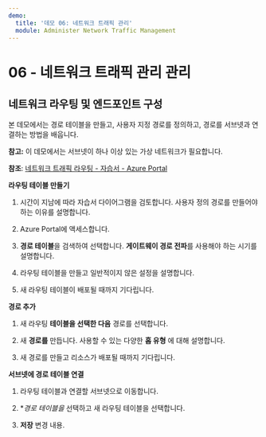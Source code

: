 ```yaml
---
demo:
  title: '데모 06: 네트워크 트래픽 관리'
  module: Administer Network Traffic Management
---
```



# 06 - 네트워크 트래픽 관리 관리

## 네트워크 라우팅 및 엔드포인트 구성

본 데모에서는 경로 테이블을 만들고, 사용자 지정 경로를 정의하고, 경로를 서브넷과 연결하는 방법을 배웁니다.

**참고:** 이 데모에서는 서브넷이 하나 이상 있는 가상 네트워크가 필요합니다.

**참조**: [네트워크 트래픽 라우팅 - 자습서 - Azure Portal](https://learn.microsoft.com/azure/virtual-network/tutorial-create-route-table-portal#create-a-route-table)

**라우팅 테이블 만들기**

1. 시간이 지남에 따라 자습서 다이어그램을 검토합니다. 사용자 정의 경로를 만들어야 하는 이유를 설명합니다. 

1. Azure Portal에 액세스합니다.

1. **경로 테이블**을 검색하여 선택합니다. **게이트웨이 경로 전파**를 사용해야 하는 시기를 설명합니다. 

1. 라우팅 테이블을 만들고 일반적이지 않은 설정을 설명합니다. 

1. 새 라우팅 테이블이 배포될 때까지 기다립니다.

**경로 추가**

1.  새 라우팅 **테이블을 선택한 다음** 경로를 선택합니다.

1.  새 **경로를** 만듭니다. 사용할 수 있는 다양한 **홉 유형** 에 대해 설명합니다. 

1.  새 경로를 만들고 리소스가 배포될 때까지 기다립니다.
 
**서브넷에 경로 테이블 연결**

1.  라우팅 테이블과 연결할 서브넷으로 이동합니다.

1.  **경로 테이블을* 선택하고 새 라우팅 테이블을 선택합니다. 

1.  **저장** 변경 내용.

